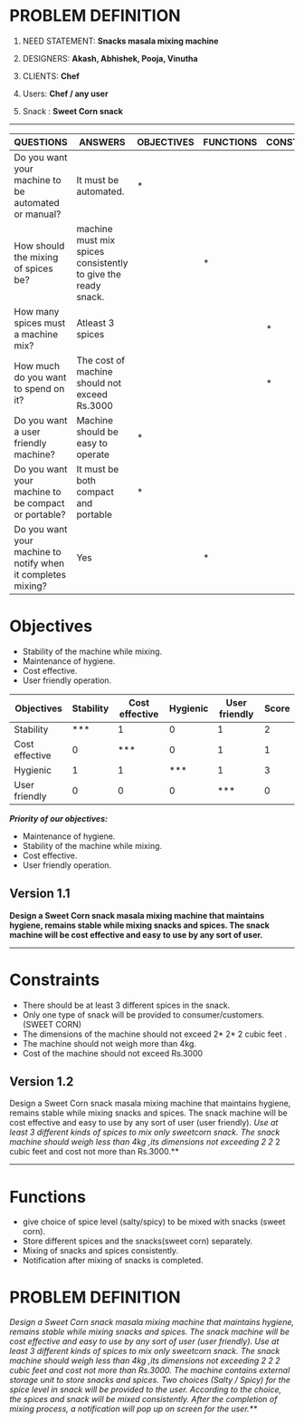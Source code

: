 # PROBLEM DEFINITION

 1. NEED STATEMENT: **Snacks masala mixing machine**

 2. DESIGNERS: **Akash, Abhishek, Pooja, Vinutha**

 3. CLIENTS: **Chef**

 4. Users: **Chef / any user**

 5. Snack : **Sweet Corn snack**

***

|QUESTIONS|ANSWERS|OBJECTIVES|FUNCTIONS|CONSTRAINTS|
|--|--|--|--|--|
|Do you want your machine to be automated or manual?|It must be automated.|*|||
|How should the mixing of spices be?|machine must mix spices consistently to give the ready snack.||*||
|How many spices must a machine mix?|Atleast 3 spices|||*|
|How much do you want to spend on it?|The cost of machine should not exceed Rs.3000|||*|
|Do you want a user friendly machine?|Machine should be easy to operate|*|||
|Do you want your machine to be compact or portable?|It must be both compact and portable|*|||
|Do you want your machine to notify when it completes mixing?|Yes||*||


# Objectives 

* Stability of the machine while mixing.
* Maintenance of hygiene.
* Cost effective.
* User friendly operation.


|Objectives |Stability |Cost effective |Hygienic |User friendly |Score|
|--|--|--|--|--|--|
|Stability|***|1|0|1|2|
|Cost effective |0|***|0|1|1|
|Hygienic |1|1|***|1|3|
|User friendly |0|0|0|***|0|

_**Priority of our objectives:**_

* Maintenance of hygiene.
* Stability of the machine while mixing.
* Cost effective.
* User friendly operation.


## Version 1.1

**Design a Sweet Corn snack masala mixing machine that maintains hygiene,  remains stable while mixing snacks and spices. The snack machine will be cost effective and easy to use by any sort of user.**


***
# Constraints

* There should be at least 3 different spices in the snack.
* Only one type of snack will be provided to consumer/customers.(SWEET CORN)
* The dimensions of the machine should not exceed 2* 2* 2 cubic feet .
* The machine should not weigh more than 4kg.
* Cost of the machine should not exceed Rs.3000

## Version 1.2

 Design a Sweet Corn snack masala mixing machine that maintains hygiene,  remains stable while mixing snacks and spices. The snack machine will be cost effective and easy to use by any sort of user (user friendly). **Use at least 3 different kinds of spices to mix only sweetcorn snack. The snack machine should weigh less than 4kg ,its dimensions not exceeding      2* 2* 2 cubic feet and cost not more than Rs.3000.**


***


# Functions 

* give choice of spice level (salty/spicy) to be mixed with snacks (sweet corn).
*  Store different spices and the snacks(sweet corn) separately.
* Mixing of snacks and spices consistently.
* Notification after mixing of snacks is completed.

# PROBLEM DEFINITION


_**Design a Sweet Corn snack masala mixing machine that maintains hygiene,  remains stable while mixing snacks and spices. The snack machine will be cost effective and easy to use by any sort of user (user friendly). Use at least 3 different kinds of spices to mix only sweetcorn snack. The snack machine should weigh less than 4kg ,its dimensions not exceeding 2* 2* 2 cubic feet and cost not more than Rs.3000. The machine contains external storage unit to store snacks and spices. Two choices (Salty / Spicy) for the spice level in snack will be provided to the user. According to the choice, the spices and snack will be mixed consistently. After the completion of mixing process, a notification will pop up on screen for the user.**_
